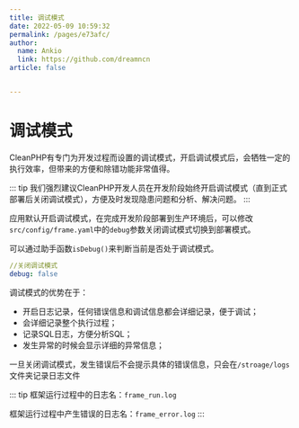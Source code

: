 ```yaml
---
title: 调试模式
date: 2022-05-09 10:59:32
permalink: /pages/e73afc/
author: 
  name: Ankio
  link: https://github.com/dreamncn
article: false


---
```

# 调试模式
CleanPHP有专门为开发过程而设置的调试模式，开启调试模式后，会牺牲一定的执行效率，但带来的方便和除错功能非常值得。

::: tip
我们强烈建议CleanPHP开发人员在开发阶段始终开启调试模式（直到正式部署后关闭调试模式），方便及时发现隐患问题和分析、解决问题。
:::

应用默认开启调试模式，在完成开发阶段部署到生产环境后，可以修改 `src/config/frame.yaml`中的`debug`参数关闭调试模式切换到部署模式。

可以通过助手函数`isDebug()`来判断当前是否处于调试模式。

```yaml
//关闭调试模式
debug: false
```

调试模式的优势在于：
- 开启日志记录，任何错误信息和调试信息都会详细记录，便于调试；
- 会详细记录整个执行过程；
- 记录SQL日志，方便分析SQL；
- 发生异常的时候会显示详细的异常信息；

一旦关闭调试模式，发生错误后不会提示具体的错误信息，只会在`/stroage/logs`文件夹记录日志文件

::: tip
框架运行过程中的日志名：`frame_run.log`

框架运行过程中产生错误的日志名：`frame_error.log`
:::